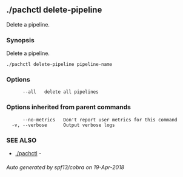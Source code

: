 ## ./pachctl delete-pipeline

Delete a pipeline.

### Synopsis


Delete a pipeline.

```
./pachctl delete-pipeline pipeline-name
```

### Options

```
      --all   delete all pipelines
```

### Options inherited from parent commands

```
      --no-metrics   Don't report user metrics for this command
  -v, --verbose      Output verbose logs
```

### SEE ALSO
* [./pachctl](./pachctl.md)	 - 

###### Auto generated by spf13/cobra on 19-Apr-2018
